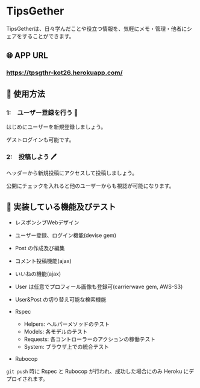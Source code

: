# TipsGether

TipsGetherは、日々学んだことや役立つ情報を、気軽にメモ・管理・他者にシェアをすることができます。

## :globe_with_meridians: APP URL
### **https://tpsgthr-kot26.herokuapp.com/**


## :wrench: 使用方法

### 1:　ユーザー登録を行う :bust_in_silhouette:
はじめにユーザーを新規登録しましょう。

ゲストログインも可能です。

### 2:　投稿しよう :pen:
ヘッダーから新規投稿にアクセスして投稿しましょう。

公開にチェックを入れると他のユーザーからも視認が可能になります。

## :book: 実装している機能及びテスト

- レスポンシブWebデザイン
- ユーザー登録、ログイン機能(devise gem)
- Post の作成及び編集
- コメント投稿機能(ajax)
- いいねの機能(ajax)
- User は任意でプロフィール画像も登録可(carrierwave gem, AWS-S3)
- User&Post の切り替え可能な検索機能

- Rspec
    - Helpers: ヘルパーメソッドのテスト
    - Models: 各モデルのテスト
    - Requests: 各コントローラーのアクションの稼働テスト
    - System: ブラウザ上での統合テスト

- Rubocop

`git push` 時に Rspec と Rubocop が行われ、成功した場合にのみ Heroku にデプロイされます。

